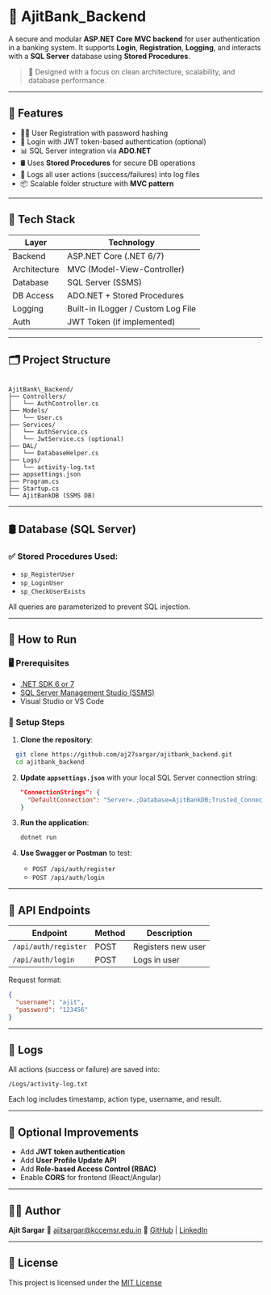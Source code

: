 # 🏦 AjitBank_Backend

A secure and modular **ASP.NET Core MVC backend** for user authentication in a banking system. It supports **Login**, **Registration**, **Logging**, and interacts with a **SQL Server** database using **Stored Procedures**.

> 🔐 Designed with a focus on clean architecture, scalability, and database performance.

---

## 📌 Features

- 🧑‍💻 User Registration with password hashing
- 🔐 Login with JWT token-based authentication (optional)
- 📊 SQL Server integration via **ADO.NET**
- 🛢️ Uses **Stored Procedures** for secure DB operations
- 🧾 Logs all user actions (success/failures) into log files
- 📦 Scalable folder structure with **MVC pattern**

---

## 🧱 Tech Stack

| Layer       | Technology        |
|------------|--------------------|
| Backend    | ASP.NET Core (.NET 6/7) |
| Architecture | MVC (Model-View-Controller) |
| Database   | SQL Server (SSMS) |
| DB Access  | ADO.NET + Stored Procedures |
| Logging    | Built-in ILogger / Custom Log File |
| Auth       | JWT Token (if implemented) |

---

## 🗂️ Project Structure

```

AjitBank\_Backend/
├── Controllers/
│   └── AuthController.cs
├── Models/
│   └── User.cs
├── Services/
│   └── AuthService.cs
│   └── JwtService.cs (optional)
├── DAL/
│   └── DatabaseHelper.cs
├── Logs/
│   └── activity-log.txt
├── appsettings.json
├── Program.cs
├── Startup.cs
└── AjitBankDB (SSMS DB)

````

---

## 🛢️ Database (SQL Server)

### ✅ Stored Procedures Used:

- `sp_RegisterUser`
- `sp_LoginUser`
- `sp_CheckUserExists`

All queries are parameterized to prevent SQL injection.

---

## 🚀 How to Run

### 🖥️ Prerequisites

- [.NET SDK 6 or 7](https://dotnet.microsoft.com/)
- [SQL Server Management Studio (SSMS)](https://learn.microsoft.com/en-us/sql/ssms/)
- Visual Studio or VS Code

### 🔧 Setup Steps

1. **Clone the repository**:
 ```bash
   git clone https://github.com/aj27sargar/ajitbank_backend.git
   cd ajitbank_backend
````

2. **Update `appsettings.json`** with your local SQL Server connection string:

   ```json
   "ConnectionStrings": {
     "DefaultConnection": "Server=.;Database=AjitBankDB;Trusted_Connection=True;"
   }
   ```

3. **Run the application**:

   ```bash
   dotnet run
   ```

4. **Use Swagger or Postman** to test:

   * `POST /api/auth/register`
   * `POST /api/auth/login`

---

## 📄 API Endpoints

| Endpoint             | Method | Description        |
| -------------------- | ------ | ------------------ |
| `/api/auth/register` | POST   | Registers new user |
| `/api/auth/login`    | POST   | Logs in user       |

Request format:

```json
{
  "username": "ajit",
  "password": "123456"
}
```

---

## 📜 Logs

All actions (success or failure) are saved into:

```
/Logs/activity-log.txt
```

Each log includes timestamp, action type, username, and result.

---

## 🧩 Optional Improvements

* Add **JWT token authentication**
* Add **User Profile Update API**
* Add **Role-based Access Control (RBAC)**
* Enable **CORS** for frontend (React/Angular)

---

## 🙋‍♂️ Author

**Ajit Sargar**
📧 [ajitsargar@kccemsr.edu.in](mailto:ajitsargar@kccemsr.edu.in)
🔗 [GitHub](https://github.com/aj27sargar) | [LinkedIn](https://www.linkedin.com/in/ajit-sargar-495a1a253/)

---

## 🪪 License

This project is licensed under the [MIT License](./LICENSE)

```
